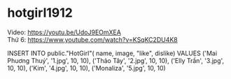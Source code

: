# hotgirl1912
Video: https://youtu.be/UdoJ9EOmXEA
<br/>
Thứ 6: https://www.youtube.com/watch?v=KSqKC2DU4K8


INSERT INTO public."HotGirl"(
	name, image, "like", dislike)
	VALUES ('Mai Phuơng Thuý', '1.jpg', 10, 10),
    ('Thảo Tây', '2.jpg', 10, 10),
    ('Elly Trần', '3.jpg', 10, 10),
    ('Kim', '4.jpg', 10, 10),
    ('Monaliza', '5.jpg', 10, 10)
